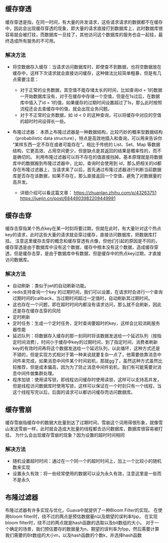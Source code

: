 ## 缓存穿透
缓存穿透是指，在同一时间，有大量的并发请求，这些请求请求的数据都不在缓存中，因此会出现缓存穿透的现象，即大量的请求直接打到数据库上，此时数据库很容易就会被打挂，而数据库一旦挂了，其他访问这个数据库的服务也会一起挂，最终造成所有服务的不可用。
### 解决方法
- 将空数据存入缓存：当请求访问数据库时，即使查不到数据，也将空数据放在缓存中，这样下次请求就会直接访问缓存，这种做法比较简单粗暴，但是有几点需要注意：
  - 对于正常的业务数据，其空值不能存储太长的时间，比如查询id = 1的数据一开始数据库没有，对于在缓存中存储一个空值，但是在1s过后，在数据库中插入了id = 1的值，如果缓存的过期时间设置超过了1s，那么此时按照流程还会去查缓存中的值，就会出现业务问题。
  - 对于不正常的业务数据，如 id < 0 的这种查询，可以将缓存中对应的空值的超时时间设得长一些。
  
- 布隆过滤器： 本质上布隆过滤器是一种数据结构，比较巧妙的概率型数据结构（probabilistic data structure），特点是高效地插入和查询，可以用来告诉你 “某样东西一定不存在或者可能存在”。相比于传统的 List、Set、Map 等数据结构，它更高效、占用空间更少，但是缺点是其返回的结果是概率性的，而不是确切的。
              利用布隆过滤器可以将不存在的值直接挡掉。基本原理就是将数据库中的数据搬到布隆过滤器中，比如，查询时会使用到 id，那么把相关的id都存在布隆过滤器上，当请求来了以后，首先通过布隆过滤器进行判断当前数据库是否存在该数据，如果不存在，那么直接返回一个空值，避免了对数据量的高并发。
  - 详细介绍可以看这篇文章： https://zhuanlan.zhihu.com/p/43263751  https://juejin.cn/post/6844903982209449991
  
## 缓存击穿
缓存击穿指某个热点key在某一时刻将要过期，但就在此时，有大量针对这个热点key的请求，此时这些大量的请求就会穿过缓存，直接访问数据库，把数据库打挂。
注意这里缓存击穿的概念和缓存穿透有点像，但他们引起的原因是不同的，缓存穿透是由于数据库中没有这个数据，缓存中根本没有这个数据，造成缓存穿透，但是缓存击穿，是由于数据库中有数据，但是缓存中的热点key过期，才直接访问数据库。
### 解决方法
 - 自动刷新：类似于jwt的自动刷新功能。
  - redis支持查询一个key 的过期时间，我们可以设置，在请求时会进行一个查询过期时间的callback，当过期时间超过一定值时，自动刷新其过期时间。
  - 这也存在一个问题，即在超时时间内都没有请求访问，那么就不会刷新，因此还是存在缓存击穿的风险
 - 定时刷新
  - 定时任务：生成一个定时任务，定时查询要超时的key，这样会比较消耗服务器性能
  - 延迟队列：将数据存入缓存的那一刻同时将该数据发送给一个延迟队列（按指定时间消费），时间小于缓存中key的过期时间，到了指定时间，消费者刷新key的有效时间再将这个数据发送给一个延迟队列，以此循环，这种方式还是不错的，但是实现方式相对于第一种来说就要复杂一点了，他需要依靠消息中间件来完成，如果消息中间件某个时间宕机，那就gg了，虽然这种方式虽然比较推荐，但是成本偏高，因为为了防止消息中间件宕机，我们有可能需要对消息中间件做集群处理。
  - 程序加锁：使用读写锁，即线程访问缓存时使用读锁，这样可以支持高并发，但是线程访问数据库时使用写锁，这样可以保证在一个时刻只有一个线程，当这个线程写完以后，后面的请求可以都访问缓存而访问数据库。 

## 缓存雪崩
缓存雪崩指缓存中的数据大批量到达了过期时间，雪崩这个词用得很形象，就像雪山发送雪崩一样，此时就会造成大批量的线程都去访问数据库，数据库很容易被打挂。
为什么会出现缓存雪崩的现象？因为设置的超时时间相同
### 解决方法
 - 随机设置超时时间：通过在一个同一个的超时时间上，加上一个比较小的随机数来实现
 - 设置永久有效：将一些经常使用的数据可以设为永久有效，注意这里是一些而不是永久

## 布隆过滤器
布隆过滤器有许多实现与优化，Guava中就提供了一种Bloom Filter的实现。
在使用bloom filter时，绕不过的两点是预估数据量n以及期望的误判率fpp，
在实现bloom filter时，绕不过的两点就是hash函数的选取以及bit数组的大小。
对于一个确定的场景，我们预估要存的数据量为n，期望的误判率为fpp，然后需要计算我们需要的Bit数组的大小m，以及hash函数的个数k，并选择hash函数
